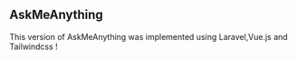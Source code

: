 ## AskMeAnything

This version of AskMeAnything was implemented using Laravel,Vue.js and Tailwindcss !

